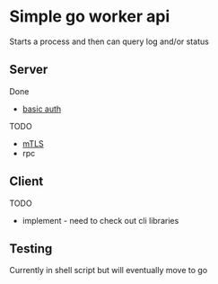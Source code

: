 # Simple go worker api

Starts a process and then can query log and/or status

## Server

Done
* [basic auth](basic_auth)

TODO
* [mTLS](mTLS)
* rpc

## Client

TODO
* implement - need to check out cli libraries

## Testing

Currently in shell script but will eventually move to go
